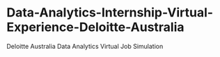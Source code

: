 # Data-Analytics-Internship-Virtual-Experience-Deloitte-Australia
Deloitte Australia Data Analytics Virtual Job Simulation
